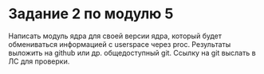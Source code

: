 # Задание 2 по модулю 5
Написать модуль ядра для своей версии ядра, который будет обмениваться информацией с userspace через proc. Результаты выложить на github или др. общедоступный git. 
Cсылку на git выслать в ЛС для проверки.